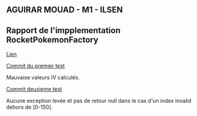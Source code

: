## AGUIRAR MOUAD - M1 - ILSEN 

## Rapport de l'impplementation RocketPokemonFactory

[Lien](https://github.com/iammouadagr/ceri-m1-techniques-de-test/blob/master/Rendu-TP1-Programmation-Java-Groupe-Rocket-Jessica-James-Miaouss/RocketPokemonFactory.java)

[Commit du premier test ](https://github.com/iammouadagr/ceri-m1-techniques-de-test/commit/c3baf8e556e5cac5889c6847d5a4344da811a4fd)

Mauvaise valeurs IV calculés.

[Commit deuxieme test](https://github.com/iammouadagr/ceri-m1-techniques-de-test/commit/6e67d58fdca3fff01129aa6ee3b2e282971500c1)

Aucune exception levée et pas de retour null dans le cas d'un index invalid dehors de [0-150].

